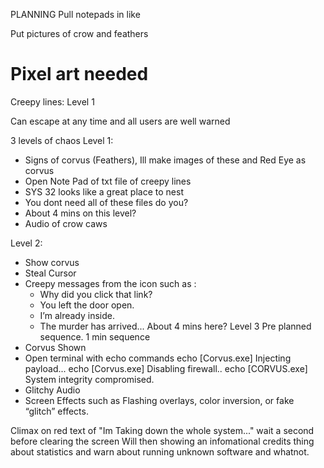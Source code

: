 PLANNING 
Pull notepads in like 

Put pictures of crow and feathers
# Pixel art needed 

Creepy lines:
Level 1 




Can escape at any time and all users are well warned 

3 levels  of chaos
Level 1:
- Signs of corvus (Feathers), Ill make images of these and Red Eye as corvus
-  Open Note Pad of txt file of creepy lines
- SYS 32 looks like a great place to nest
- You dont need all of these files do you?
-  About 4 mins on this level?
- Audio of crow caws

Level 2:
- Show corvus
- Steal Cursor
- Creepy messages from the icon such as :
    - Why did you click that link?
    - You left the door open.
    - I’m already inside.
    - The murder has arrived...
About 4 mins here?
Level 3 Pre planned sequence.
1 min sequence
- Corvus Shown
- Open terminal with echo commands
echo [Corvus.exe] Injecting payload...
echo [Corvus.exe] Disabling firewall..
echo [CORVUS.exe] System integrity compromised.
- Glitchy Audio
- Screen Effects such as Flashing overlays, color inversion, or fake “glitch” effects.

Climax on red text of "Im Taking down the whole system..." wait a second before clearing the screen
Will then showing an infomational credits thing about statistics and warn about running unknown software and whatnot. 